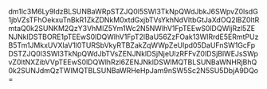 dm1lc3M6Ly9ldzBLSUNBaWRpSTZJQ0l5SWl3TkNpQWdJbkJ6SWpvZ0lsdG1jbVZsTFhOekxuTnBkR1ZkZDNkM0xtdGxjbTVsYkhNdVltbGtJaXdOQ2lBZ0ltRmtaQ0k2SUNKM2QzY3VhMlZ5Ym1Wc2N5NWlhV1FpTEEwS0lDQWljRzl5ZENJNklDSTBORE1pTEEwS0lDQWlhV1FpT2lBaU56ZzFOak13WlRrdE5ERmtPUzB5Tm1JMkxUVXlaV1l0TURSbVkyRTBZakZqWWpZeUlpd05DaUFnSW1GcFpDSTZJQ0l3SWl3TkNpQWdJbTVsZENJNklDSjNjeUlzRFFvZ0lDSjBlWEJsSWpvZ0ltNXZibVVpTEEwS0lDQWlhRzl6ZENJNklDSWlMQTBLSUNBaWNHRjBhQ0k2SUNJdmQzTWlMQTBLSUNBaWRHeHpJam9nSW5Sc2N5SU5DbjA9DQo=
